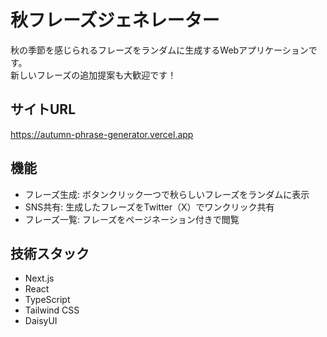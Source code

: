 # 秋フレーズジェネレーター

秋の季節を感じられるフレーズをランダムに生成するWebアプリケーションです。<br/>
新しいフレーズの追加提案も大歓迎です！

## サイトURL

https://autumn-phrase-generator.vercel.app

## 機能

- フレーズ生成: ボタンクリック一つで秋らしいフレーズをランダムに表示
- SNS共有: 生成したフレーズをTwitter（X）でワンクリック共有
- フレーズ一覧: フレーズをページネーション付きで閲覧

## 技術スタック

- Next.js
- React
- TypeScript
- Tailwind CSS
- DaisyUI
